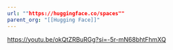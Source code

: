 ```yaml
---
url: ""https://huggingface.co/spaces""
parent_org: "[[Hugging Face]]"
---
```



https://youtu.be/okQtZRBuRGg?si=-5r-mN68bhtFhmXQ